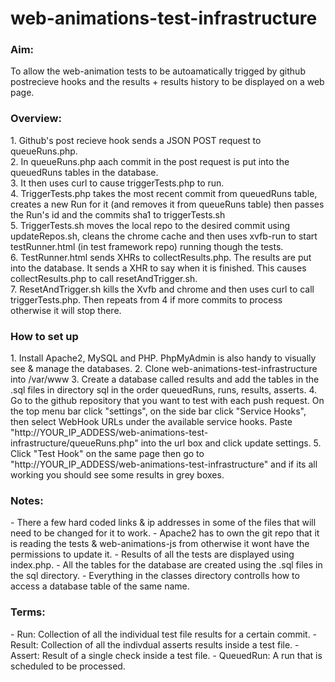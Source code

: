 web-animations-test-infrastructure
==================================

<h3>Aim: </h3>
To allow the web-animation tests to be autoamatically trigged by github
postrecieve hooks and the results + results history to be displayed on a
web page.

<h3>Overview: </h3>
1. Github's post recieve hook sends a JSON POST request to queueRuns.php. <br>
2. In queueRuns.php aach commit in the post request is put into the
   queuedRuns tables in the database. <br>
3. It then uses curl to cause triggerTests.php to run. <br>
4. TriggerTests.php takes the most recent commit from queuedRuns table,
   creates a new Run for it (and removes it from queueRuns table) then
   passes the Run's id and the commits sha1 to triggerTests.sh <br>
5. TriggerTests.sh moves the local repo to the desired commit using
   updateRepos.sh, cleans the chrome cache and then uses xvfb-run to
   start testRunner.html (in test framework repo) running though the tests.<br>
6. TestRunner.html sends XHRs to collectResults.php. The results are put
   into the database. It sends a XHR to say when it is finished. This
   causes collectResults.php to call resetAndTrigger.sh. <br>
7. ResetAndTrigger.sh kills the Xvfb and chrome and then uses curl to
   call triggerTests.php. Then repeats from 4 if more commits to process
   otherwise it will stop there. <br>

<h3>How to set up</h3>
1. Install Apache2, MySQL and PHP. PhpMyAdmin is also handy to visually see & manage the databases.
2. Clone web-animations-test-infrastructure into /var/www
3. Create a database called results and add the tables in the .sql files in directory sql
   in the order queuedRuns, runs, results, asserts.
4. Go to the github repository that you want to test with each push request. On the top
   menu bar click "settings", on the side bar click "Service Hooks", then select WebHook URLs
   under the available service hooks. Paste "http://YOUR_IP_ADDESS/web-animations-test-infrastructure/queueRuns.php"
   into the url box and click update settings.
5. Click "Test Hook" on the same page then go to "http://YOUR_IP_ADDESS/web-animations-test-infrastructure" and 
   if its all working you should see some results in grey boxes.   

<h3>Notes:</h3>
- There a few hard coded links & ip addresses in some of the files that will need to be changed for it to work.
- Apache2 has to own the git repo that it is reading the tests & web-animations-js from otherwise it wont have the
  permissions to update it.
- Results of all the tests are displayed using index.php.
- All the tables for the database are created using the .sql files in the
  sql directory.
- Everything in the classes directory controlls how to access a database
  table of the same name.

<h3>Terms:</h3>
- Run: Collection of all the individual test file results for a certain commit.
- Result: Collection of all the indivdual asserts results inside a test file.
- Assert: Result of a single check inside a test file.
- QueuedRun: A run that is scheduled to be processed.


